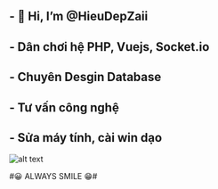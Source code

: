 ## - 👋 Hi, I’m @HieuDepZaii ##
## - Dân chơi hệ PHP, Vuejs, Socket.io ##
## - Chuyên Desgin Database ##
## - Tư vấn công nghệ ##
## - Sửa máy tính, cài win dạo ##



![alt text](https://i.pinimg.com/originals/c1/19/31/c119310738950dfc90828e17d03beff7.jpg) 

#😀 ALWAYS SMILE 😁#
<!---
HieuDepZaii/HieuDepZaii is a ✨ special ✨ repository because its `README.md` (this file) appears on your GitHub profile.
You can click the Preview link to take a look at your changes.
--->
